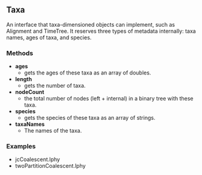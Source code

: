 Taxa
----

An interface that taxa-dimensioned objects can implement, such as Alignment and TimeTree.
It reserves three types of metadata internally: taxa names, ages of taxa, and species.

### Methods

- **ages**
  - gets the ages of these taxa as an array of doubles.
- **length**
  - gets the number of taxa.
- **nodeCount**
  - the total number of nodes (left + internal) in a binary tree with these taxa.
- **species**
  - gets the species of these taxa as an array of strings.
- **taxaNames**
  - The names of the taxa.
### Examples

- jcCoalescent.lphy
- twoPartitionCoalescent.lphy


